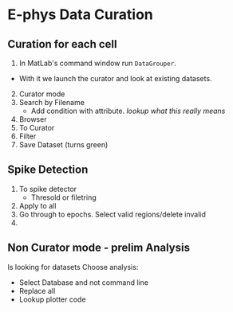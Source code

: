 # E-phys Data Curation

## Curation for each cell 
1. In MatLab's command window run `DataGrouper`. 
- With it we launch the curator and look at existing datasets. 
2. Curator mode 
3. Search by Filename
    - Add condition with attribute. *lookup what this really means*
7. Browser 
8. To Curator 
9. Filter
10. Save Dataset (turns green)

## Spike Detection
1. To spike detector 
    - Thresold or filetring 
2. Apply to all     
3. Go through to epochs. Select valid regions/delete invalid
4. 

## Non Curator mode - prelim Analysis
Is looking for datasets
Choose analysis: 
- Select Database and not command line 
- Replace all 
- Lookup plotter code 